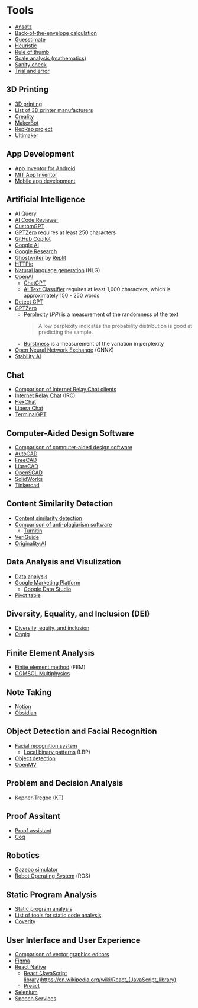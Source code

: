 # Tools
* [Ansatz](https://en.wikipedia.org/wiki/Ansatz)
* [Back-of-the-envelope calculation](https://en.wikipedia.org/wiki/Back-of-the-envelope_calculation)
* [Guesstimate](https://en.wikipedia.org/wiki/Guesstimate)
* [Heuristic](https://en.wikipedia.org/wiki/Heuristic)
* [Rule of thumb](https://en.wikipedia.org/wiki/Rule_of_thumb)
* [Scale analysis (mathematics)](https://en.wikipedia.org/wiki/Scale_analysis_(mathematics))
* [Sanity check](https://en.wikipedia.org/wiki/Sanity_check)
* [Trial and error](https://en.wikipedia.org/wiki/Trial_and_error)
## 3D Printing
* [3D printing](https://en.wikipedia.org/wiki/3D_printing)
* [List of 3D printer manufacturers](https://en.wikipedia.org/wiki/List_of_3D_printer_manufacturers)
* [Creality](https://en.wikipedia.org/wiki/Creality)
* [MakerBot](https://en.wikipedia.org/wiki/MakerBot)
* [RepRap project](https://en.wikipedia.org/wiki/RepRap_project)
* [Ultimaker](https://en.wikipedia.org/wiki/Ultimaker)
## App Development
* [App Inventor for Android](https://en.wikipedia.org/wiki/App_Inventor_for_Android)
* [MIT App Inventor](https://appinventor.mit.edu/)
* [Mobile app development](https://en.wikipedia.org/wiki/Mobile_app_development)
## Artificial Intelligence
* [AI Query](https://www.aiquery.co/)
* [AI Code Reviewer](https://ai-code-reviewer.com/)
* [CustomGPT](https://customgpt.ai/)
* [GPTZero](https://gptzero.me/) requires at least 250 characters
* [GitHub Copilot](https://en.wikipedia.org/wiki/GitHub_Copilot)
* [Google AI](https://ai.google/tools/)
* [Google Research](https://research.google/tools/)
* [Ghostwriter](https://replit.com/site/ghostwriter) by [Replit](https://en.wikipedia.org/wiki/Replit)
* [HTTPie](https://httpie.io/)
* [Natural language generation](https://en.wikipedia.org/wiki/Natural_language_generation) (NLG)
* [OpenAI](https://openai.com/)
  * [ChatGPT](https://en.wikipedia.org/wiki/ChatGPT)
  * [AI Text Classifier](https://platform.openai.com/ai-text-classifier) requires at least 1,000 characters, which is approximately 150 - 250 words
* [Detect GPT](https://chrome.google.com/webstore/detail/detect-gpt/oadkgbgppkhoaaoepjbcnjejmkknaobg)
* [GPTZero](https://gptzero.me/)
  * [Perplexity](https://en.wikipedia.org/wiki/Perplexity) (*PP*) is a measurement of the randomness of the text
    > A low perplexity indicates the probability distribution is good at predicting the sample.
  * [Burstiness](https://en.wikipedia.org/wiki/Burstiness) is a measurement of the variation in perplexity
* [Open Neural Network Exchange](https://en.wikipedia.org/wiki/Open_Neural_Network_Exchange) (ONNX)
* [Stability AI](https://stability.ai/)
## Chat
* [Comparison of Internet Relay Chat clients](https://en.wikipedia.org/wiki/Comparison_of_Internet_Relay_Chat_clients)
* [Internet Relay Chat](https://en.wikipedia.org/wiki/Internet_Relay_Chat) (IRC)
* [HexChat](https://en.wikipedia.org/wiki/HexChat)
* [Libera Chat](https://en.wikipedia.org/wiki/Libera_Chat)
* [TerminalGPT](https://github.com/jucasoliveira/terminalGPT)
## Computer-Aided Design Software
* [Comparison of computer-aided design software](https://en.wikipedia.org/wiki/Comparison_of_computer-aided_design_software)
* [AutoCAD](https://en.wikipedia.org/wiki/AutoCAD)
* [FreeCAD](https://en.wikipedia.org/wiki/FreeCAD)
* [LibreCAD](https://en.wikipedia.org/wiki/LibreCAD)
* [OpenSCAD](https://en.wikipedia.org/wiki/OpenSCAD)
* [SolidWorks](https://en.wikipedia.org/wiki/SolidWorks)
* [Tinkercad](https://en.wikipedia.org/wiki/Tinkercad)
## Content Similarity Detection
* [Content similarity detection](https://en.wikipedia.org/wiki/Content_similarity_detection)
* [Comparison of anti-plagiarism software](https://en.wikipedia.org/wiki/Comparison_of_anti-plagiarism_software)
  * [Turnitin](https://en.wikipedia.org/wiki/Turnitin)
* [VeriGuide](https://veriguide1.cse.cuhk.edu.hk/portal/plagiarism_detection/index.jsp)
* [Originality.AI](https://originality.ai/)
## Data Analysis and Visulization
* [Data analysis](https://en.wikipedia.org/wiki/Data_analysis)
* [Google Marketing Platform](https://en.wikipedia.org/wiki/Google_Marketing_Platform)
  * [Google Data Studio](https://marketingplatform.google.com/about/data-studio/)
* [Pivot table](https://en.wikipedia.org/wiki/Pivot_table)
## Diversity, Equality, and Inclusion (DEI)
* [Diversity, equity, and inclusion](https://en.wikipedia.org/wiki/Diversity,_equity,_and_inclusion)
* [Ongig](https://www.ongig.com/)
## Finite Element Analysis
* [Finite element method](https://en.wikipedia.org/wiki/Finite_element_method) (FEM)
* [COMSOL Multiphysics](https://en.wikipedia.org/wiki/COMSOL_Multiphysics)
## Note Taking
* [Notion](https://en.wikipedia.org/wiki/Notion_(productivity_software))
* [Obsidian](https://en.wikipedia.org/wiki/Obsidian_(software))
## Object Detection and Facial Recognition
* [Facial recognition system](https://en.wikipedia.org/wiki/Facial_recognition_system)
  * [Local binary patterns](https://en.wikipedia.org/wiki/Local_binary_patterns) (LBP)
* [Object detection](https://en.wikipedia.org/wiki/Object_detection)
* [OpenMV](https://github.com/openmv/openmv)
## Problem and Decision Analysis
* [Kepner-Tregoe](https://kepner-tregoe.com/) (KT)
## Proof Assitant
* [Proof assistant](https://en.wikipedia.org/wiki/Proof_assistant)
* [Coq](https://en.wikipedia.org/wiki/Coq)
## Robotics
* [Gazebo simulator](https://en.wikipedia.org/wiki/Gazebo_simulator)
* [Robot Operating System](https://en.wikipedia.org/wiki/Robot_Operating_System) (ROS)
## Static Program Analysis
* [Static program analysis](https://en.wikipedia.org/wiki/Static_program_analysis)
* [List of tools for static code analysis](https://en.wikipedia.org/wiki/List_of_tools_for_static_code_analysis)
* [Coverity](https://en.wikipedia.org/wiki/Coverity)
## User Interface and User Experience
* [Comparison of vector graphics editors](https://en.wikipedia.org/wiki/Comparison_of_vector_graphics_editors)
* [Figma](https://en.wikipedia.org/wiki/Figma_(software))
* [React Native](https://en.wikipedia.org/wiki/React_Native)
  * [React (JavaScript library)]()https://en.wikipedia.org/wiki/React_(JavaScript_library)
  * [Preact](https://preactjs.com/)
* [Selenium](https://www.selenium.dev/)
* [Speech Services](https://en.wikipedia.org/wiki/Speech_Services)
